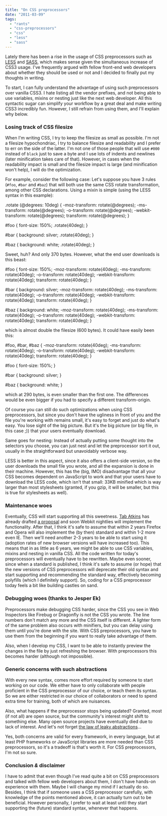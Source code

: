 ```yaml
---
title: "On CSS preprocessors"
date: "2011-03-09"
tags:
  - "rants"
  - "css-preprocessors"
  - "css"
  - "less"
  - "sass"
---
```


Lately there has been a rise in the usage of CSS preprocessors such as [LESS](http://lesscss.org/) and [SASS](http://sass-lang.com/), which makes sense given the simultaneous increase of CSS3 usage. I've frequently argued with fellow front-end web developers about whether they should be used or not and I decided to finally put my thoughts in writing.

To start, I can fully understand the advantage of using such preprocessors over vanilla CSS3. I hate listing all the vendor prefixes, and not being able to use variables, mixins or nesting just like the next web developer. All this syntactic sugar can simplify your workflow by a great deal and make writing CSS3 incredibly fun. However, I still refrain from using them, and I'll explain why below.

### Losing track of CSS filesize

When I'm writing CSS, I try to keep the filesize as small as possible. I'm not a filesize hypochondriac, I try to balance filesize and readability and I prefer to err on the side of the latter. I'm not one of those people that will use `#000` instead of `black` just to save a byte and I use lots of indents and newlines (later minification takes care of that). However, in cases when the readability impact is small and the filesize impact is large (and minification won't help), I will do the optimization.

For example, consider the following case: Let's suppose you have 3 rules (`#foo`, `#bar` and `#baz`) that will both use the same CSS rotate transformation, among other CSS declarations. Using a mixin is simple (using the LESS syntax in this example):

.rotate (@degrees: 10deg) {
  -moz-transform: rotate(@degrees);
  -ms-transform: rotate(@degrees);
  -o-transform: rotate(@degrees);
  -webkit-transform: rotate(@degrees);
  transform: rotate(@degrees);
}

#foo {
  font-size: 150%;
  .rotate(40deg);
}

#bar {
  background: silver;
  .rotate(40deg);
}

#baz {
  background: white;
  .rotate(40deg);
}

Sweet, huh? And only 370 bytes. However, what the end user downloads is this beast:

#foo {
  font-size: 150%;
  -moz-transform: rotate(40deg);
  -ms-transform: rotate(40deg);
  -o-transform: rotate(40deg);
  -webkit-transform: rotate(40deg);
  transform: rotate(40deg);
}

#bar {
  background: silver;
  -moz-transform: rotate(40deg);
  -ms-transform: rotate(40deg);
  -o-transform: rotate(40deg);
  -webkit-transform: rotate(40deg);
  transform: rotate(40deg);
}

#baz {
  background: white;
  -moz-transform: rotate(40deg);
  -ms-transform: rotate(40deg);
  -o-transform: rotate(40deg);
  -webkit-transform: rotate(40deg);
  transform: rotate(40deg);
}

which is almost double the filesize (600 bytes). It could have easily been this:

#foo, #bar, #baz {
  -moz-transform: rotate(40deg);
  -ms-transform: rotate(40deg);
  -o-transform: rotate(40deg);
  -webkit-transform: rotate(40deg);
  transform: rotate(40deg);
}

#foo {
  font-size: 150%;
}

#bar {
  background: silver;
}

#baz {
  background: white;
}

which at 290 bytes, is even smaller than the first one. The differences would be even bigger if you had to specify a different transform-origin.

Of course you can still do such optimizations when using CSS preprocessors, but since you don't have the ugliness in front of you and the file you're working with remains small, it's easy to forget and just do what's easy. You lose sight of the big picture. But it's the big picture (or big file, in this case ;)) that your users eventually download.

Same goes for nesting: Instead of actually putting some thought into the selectors you choose, you can just nest and let the preprocessor sort it out, usually in the straightforward but unavoidably verbose way.

LESS is better in this aspect, since it also offers a client-side version, so the user downloads the small file you wrote, and all the expansion is done in their machine. However, this has the (big, IMO) disadvantage that all your CSS becomes dependent on JavaScript to work and that your users have to download the LESS code, which isn't that small: 33KB minified which is way larger than most stylesheets (granted, if you gzip, it will be smaller, but this is true for stylesheets as well).

### Maintenance woes

Eventually, CSS will start supporting all this sweetness. [Tab Atkins](http://www.xanthir.com/blog/) has already drafted [a proposal](http://www.xanthir.com/blog/b49w0) and soon Webkit nightlies will implement the functionality. After that, I think it's safe to assume that within 2 years Firefox and Opera will also implement the (by then) standard and within 1-2 more even IE. Then we'll need another 2-3 years to be able to start using it (adoption rates of new browser versions will have increased too). This means that in as little as 6 years, we might be able to use CSS variables, mixins and nesting in vanilla CSS. All the code written for today's preprocessors will eventually have to be rewritten. Maybe even sooner, since when a standard is published, I think it's safe to assume (or hope) that the new versions of CSS preprocessors will deprecate their old syntax and start supporting and recommending the standard way, effectively becoming polyfills (which I definitely support). So, coding for a CSS preprocessor today feels a bit like building castles on sand.

### Debugging woes (thanks to Jesper Ek)

Preprocessors make debugging CSS harder, since the CSS you see in Web Inspectors like Firebug or Dragonfly is not the CSS you wrote. The line numbers don't match any more and the CSS itself is different. A lighter form of the same problem also occurs with minifiers, but you can delay using them until you're done with the site. With CSS preprocessors, you have to use them from the beginning if you want to really take advantage of them.

Also, when I develop my CSS, I want to be able to instantly preview the changes in the file by just refreshing the browser. With preprocessors this becomes harder (although not impossible).

### Generic concerns with such abstractions

With every new syntax, comes more effort required by someone to start working on our code. We either have to only collaborate with people proficient in the CSS preprocessor of our choice, or teach them its syntax. So we are either restricted in our choice of collaborators or need to spend extra time for training, both of which are nuisances.

Also, what happens if the preprocessor stops being updated? Granted, most (if not all) are open source, but the community's interest might shift to something else. Many open source projects have eventually died due to lack of interest. And let's not forget [the law of leaky abstractions](http://en.wikipedia.org/wiki/Leaky_abstraction#The_Law_of_Leaky_Abstractions)...

Yes, both concerns are valid for every framework, in every language, but at least PHP frameworks or JavaScript libraries are more needed than CSS preprocessors, so it's a tradeoff is that's worth it. For CSS preprocessors, I'm not so sure.

### Conclusion _&_ disclaimer

I have to admit that even though I've read quite a bit on CSS preprocessors and talked with fellow web developers about them, I don't have hands-on experience with them. Maybe I will change my mind if I actually do so. Besides, I think that if someone uses a CSS preprocessor carefully, with knowledge of the points mentioned above, it can actually turn out to be beneficial. However personally, I prefer to wait at least until they start supporting the (future) standard syntax, whenever that happens.
